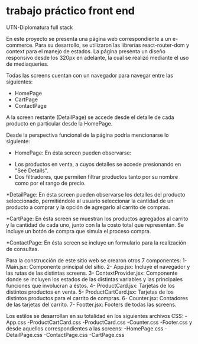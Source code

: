 # trabajo práctico front end
UTN-Diplomatura full stack

En este proyecto se presenta una página web correspondiente a un e-commerce. 
Para su desarrollo, se utilizaron las librerías react-router-dom y context para el manejo de estados.
La página presenta un diseño responsivo desde los 320px en adelante, la cual se realizó mediante el uso de mediaqueries.

Todas las screens cuentan con un navegador para navegar entre las siguientes:
* HomePage
* CartPage
* ContactPage

A la screen restante (DetailPage) se accede desde el detalle de cada producto en particular desde la HomePage.

Desde la perspectiva funcional de la página podría mencionarse lo siguiente:

* HomePage:
En ésta screen pueden observarse:
- Los productos en venta, a cuyos detalles se accede presionando en "See Details".
- Dos filtradores, que permiten filtrar productos tanto por su nombre como por el rango de precio.

*DetailPage:
En ésta screen pueden observarse los detalles del producto seleccionado, permitiéndole al usuario seleccionar la cantidad de un producto a comprar 
y la opción de agregarlo al carrito de compras. 

*CartPage:
En ésta screen se muestran los productos agregados al carrito y la cantidad de cada uno, junto con la la costo total que representan.
Se incluye un botón de compra que simula el proceso compra.

*ContactPage:
En ésta screen se incluye un formulario para la realización de consultas.

Para la construcción de este sitio web se crearon otros 7 componentes:
1- Main.jsx: Componente principal del sitio.
2- App.jsx: Incluye el navegador y las rutas de las distintas screens.
3- ContextProvider.jsx: Componente donde se incluyen los estados de las distintas variables y las principales funciones que involucran a éstos.
4- ProductCard.jsx: Tarjetas de los distintos productos en venta.
5- ProductCartCard.jsx: Tarjetas de los distintos productos para el carrito de compras.
6- Counter.jsx: Contadores de las tarjetas del carrito. 
7- Footter.jsx: Footers de todas las screens.

Los estilos se desarrollan en su totalidad en los siguientes archivos CSS:
-App.css
-ProductCartCard.css
-ProductCard.css
-Counter.css
-Footer.css
y desde aquellos correspondientes a las screens:
-HomePage.css
-DetailPage.css
-ContactPage.css
-CartPage.css
